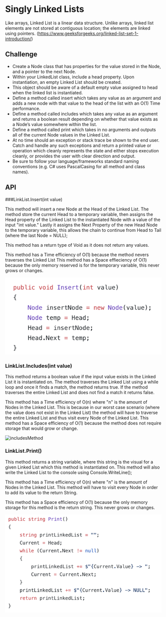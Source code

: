 # Singly Linked Lists

Like arrays, Linked List is a linear data structure. Unlike arrays, linked list elements are not stored at contiguous location; the elements are linked using pointers.
(https://www.geeksforgeeks.org/linked-list-set-1-introduction/)


## Challenge

- Create a Node class that has properties for the value stored in the Node, and a pointer to the next Node.
- Within your LinkedList class, include a head property. Upon instantiation, an empty Linked List should be created.
- This object should be aware of a default empty value assigned to head when the linked list is instantiated.
- Define a method called insert which takes any value as an argument and adds a new node with that value to the head of the list with an O(1) Time performance.
- Define a method called includes which takes any value as an argument and returns a boolean result depending on whether that value exists as a Node’s value somewhere within the list.
- Define a method called print which takes in no arguments and outputs all of the current Node values in the Linked List.
- At no time should an exception or stack trace be shown to the end user. Catch and handle any such exceptions and return a printed value or operation which cleanly represents the state and either stops execution cleanly, or provides the user with clear direction and output.
- Be sure to follow your language/frameworks standard naming conventions (e.g. C# uses PascalCasing for all method and class names).


## API

###LinkList.Insert(int value)

This method will insert a new Node at the Head of the Linked List.
The method store the current Head to a temporary variable, then assigns the Head property of the Linked List to the instantiated Node with a value of the input "int value." Lastly it assigns the Next Property of the new Head Node to the temporary variable, this allows the chain to continue from Head to Tail (where the last Node = NULL);

This method has a return type of Void as it does not return any values.

This method has a Time efficiency of O(1) because the method nevers traverses the Linked List
This method has a Space effieciency of O(1) because the only memory reserved is for the temporary variable, this never grows or changes.

![insertMethod](../../Assets/insertMethod.png)

### LinkList.Includes(int value)
This method returns a boolean value if the input value exists in the Linked List it is instantiated on. The method traverses the Linked List using a while loop and once it finds a match, the method returns true. If the method traverses the entire Linked List and does not find a match it returns false.

This method has a Time efficiency of O(n) where "n" is the amount of Nodes in the Linked List. This is because in our worst case scenario (where the value does not exist in the Linked List) the method will have to traverse the entire Linked List and thus visit every Node of the Linked List.
This method has a Space efficiency of O(1) because the method does not require storage that would grow or change.

![includesMethod](../../includesMethod.png)

### LinkList.Print()
This method returns a string variable, where this string is the visual for a given Linked List which this method is instantiated on. This method will also write the Linked List to the console using Console.WriteLine();

This method has a Time efficiency of O(n) where "n" is the amount of Nodes in the Linked List. This method will have to visit every Node in order to add its value to the return String. 

This method has a Space efficiency of O(1) because the only memory storage for this method is the return string. This never grows or changes.

![printMethod](../../Assets/printMethod.png)
